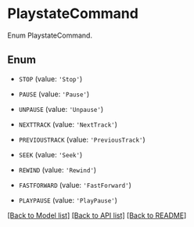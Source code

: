 # PlaystateCommand

Enum PlaystateCommand.

## Enum

* `STOP` (value: `'Stop'`)

* `PAUSE` (value: `'Pause'`)

* `UNPAUSE` (value: `'Unpause'`)

* `NEXTTRACK` (value: `'NextTrack'`)

* `PREVIOUSTRACK` (value: `'PreviousTrack'`)

* `SEEK` (value: `'Seek'`)

* `REWIND` (value: `'Rewind'`)

* `FASTFORWARD` (value: `'FastForward'`)

* `PLAYPAUSE` (value: `'PlayPause'`)

[[Back to Model list]](../README.md#documentation-for-models) [[Back to API list]](../README.md#documentation-for-api-endpoints) [[Back to README]](../README.md)


